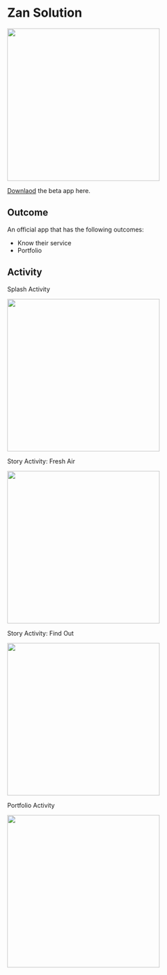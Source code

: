 # Zan Solution

<img src="https://raw.githubusercontent.com/sifatsultan/android-zansolution/master/screenshots/zan_activity_splash.jpg" width="350px" alt="">

[Downlaod](https://github.com/sifatsultan/android-zansolution/blob/master/app/build/outputs/apk/app-debug.apk?raw=true "Download") the beta app here. 

## Outcome
An official app that has the following outcomes:
* Know their service
* Portfolio

## Activity

Splash Activity

<img src="https://raw.githubusercontent.com/sifatsultan/android-zansolution/master/screenshots/zan_activity_splash.jpg" width="350px" alt="">

Story Activity: Fresh Air

<img src="https://raw.githubusercontent.com/sifatsultan/android-zansolution/master/screenshots/zan_activity_storyfresh.jpg" width="350px" alt="">

Story Activity: Find Out

<img src="https://raw.githubusercontent.com/sifatsultan/android-zansolution/master/screenshots/zan_activity_storyfind.jpg" width="350px" alt="">

Portfolio Activity

<img src="https://raw.githubusercontent.com/sifatsultan/android-zansolution/master/screenshots/zan_activity_portfolio.jpg" width="350px" alt="">


